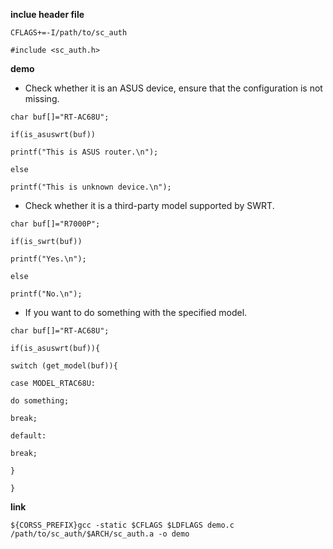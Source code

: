 **inclue header file**

`CFLAGS+=-I/path/to/sc_auth`

`#include <sc_auth.h>`

**demo**

* Check whether it is an ASUS device, ensure that the configuration is not missing.

`char buf[]="RT-AC68U";`

`if(is_asuswrt(buf))`

`printf("This is ASUS router.\n");`

`else`

`printf("This is unknown device.\n");`

* Check whether it is a third-party model supported by SWRT.

`char buf[]="R7000P";`

`if(is_swrt(buf))`

`printf("Yes.\n");`

`else`

`printf("No.\n");`

* If you want to do something with the specified model.

`char buf[]="RT-AC68U";`

`if(is_asuswrt(buf)){`

`switch (get_model(buf)){`

`case MODEL_RTAC68U:`

`do something;`

`break;`

`default:`

`break;`

`}`

`}`

**link**

`${CORSS_PREFIX}gcc -static $CFLAGS $LDFLAGS demo.c /path/to/sc_auth/$ARCH/sc_auth.a -o demo`


